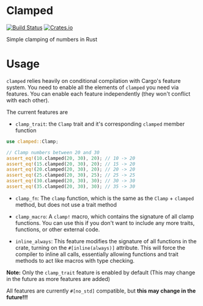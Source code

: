 # Clamped

[![Build Status](https://travis-ci.com/Spaceface16518/clamped.svg?branch=master)](https://travis-ci.com/Spaceface16518/clamped)
[![Crates.io](https://img.shields.io/crates/v/clamped.svg)](https://crates.io/crates/clamped)

Simple clamping of numbers in Rust

# Usage

`clamped` relies heavily on conditional compilation with Cargo's feature system.
You need to enable all the elements of `clamped` you need via features.
You can enable each feature independently (they won't conflict with each other).

The current features are

- `clamp_trait`: the `Clamp` trait and it's corresponding `clamped` member function
```rust
use clamped::Clamp;

// Clamp numbers between 20 and 30
assert_eq!(10.clamped(20, 30), 20); // 10 -> 20
assert_eq!(15.clamped(20, 30), 20); // 15 -> 20
assert_eq!(20.clamped(20, 30), 20); // 20 -> 20
assert_eq!(25.clamped(20, 30), 25); // 25 -> 25
assert_eq!(30.clamped(20, 30), 30); // 30 -> 30
assert_eq!(35.clamped(20, 30), 30); // 35 -> 30
```
- `clamp_fn`: The `clamp` function, which is the same as the `Clamp` + `clamped` method, but does not use a trait method
- `clamp_macro`: A `clamp!` macro, which contains the signature of all clamp functions.
You can use this if you don't want to include any more traits, functions, or other external code.

- `inline_always`: This feature modifies the signature of all functions in the crate, turning on the `#[inline(always)]` attribute.
This will force the compiler to inline all calls, essentially allowing functions and trait methods to act like macros with type checking.

**Note:** Only the `clamp_trait` feature is enabled by default (This may change in the future as more features are added)

All features are currently `#[no_std]` compatible, but **this may change in the future!!!**